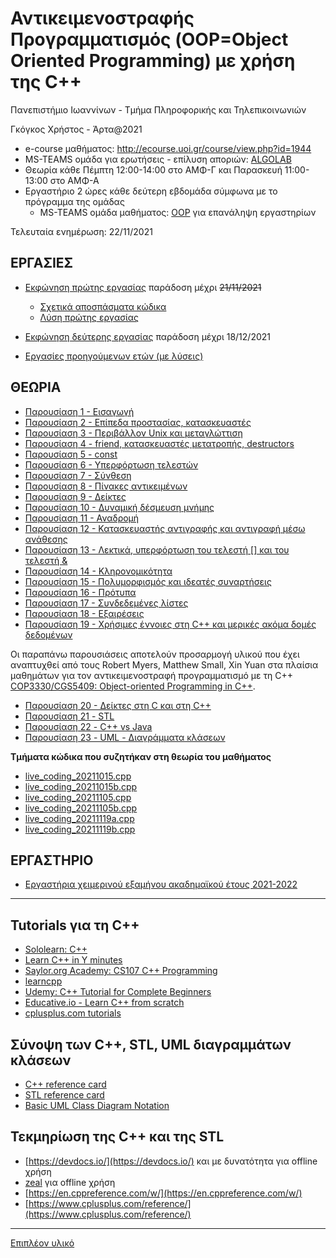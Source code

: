 # Αντικειμενοστραφής Προγραμματισμός (OOP=Object Oriented Programming) με χρήση της C++

  Πανεπιστήμιο Ιωαννίνων - Τμήμα Πληροφορικής και Τηλεπικοινωνιών
  
  Γκόγκος Χρήστος - Άρτα@2021

* e-course μαθήματος: <http://ecourse.uoi.gr/course/view.php?id=1944>
* MS-TEAMS ομάδα για ερωτήσεις - επίλυση αποριών: [ALGOLAB](https://teams.microsoft.com/l/team/19%3aHZIk7QkU5PRruBdkoIZDjqV5CqoWCdKccau1I_PcH-Q1%40thread.tacv2/conversations?groupId=45b4816f-3d33-4c1f-a164-8b499330c1d1&tenantId=08bea52a-5ad3-4627-9549-5ff3a65676be)
* Θεωρία κάθε Πέμπτη 12:00-14:00 στο ΑΜΦ-Γ και Παρασκευή 11:00-13:00 στο ΑΜΦ-Α
* Εργαστήριο 2 ώρες κάθε δεύτερη εβδομάδα σύμφωνα με το πρόγραμμα της ομάδας
  * MS-TEAMS ομάδα μαθήματος: [OOP](https://tinyurl.com/r4vjxne6) για επανάληψη εργαστηρίων

Τελευταία ενημέρωση: 22/11/2021

## ΕΡΓΑΣΙΕΣ

* [Εκφώνηση πρώτης εργασίας](./2021f_project1/2021f_oop_prj1.pdf) παράδοση μέχρι ~~21/11/2021~~
  * [Σχετικά αποσπάσματα κώδικα](./2021f_project1/help/README.md)
  * [Λύση πρώτης εργασίας](./2021f_project1_sol/README.md)
* [Εκφώνηση δεύτερης εργασίας](./2021f_project2/2021f_oop_prj2.pdf) παράδοση μέχρι 18/12/2021

* [Εργασίες προηγούμενων ετών (με λύσεις)](./past_projects.md)

## ΘΕΩΡΙΑ

* [Παρουσίαση 1 - Εισαγωγή](./OOP1.pdf)
* [Παρουσίαση 2 - Επίπεδα προστασίας, κατασκευαστές](./OOP2.pdf)
* [Παρουσίαση 3 - Περιβάλλον Unix και μεταγλώττιση](./OOP3.pdf)
* [Παρουσίαση 4 - friend, κατασκευαστές μετατροπής, destructors](./OOP4.pdf)
* [Παρουσίαση 5 - const](./OOP5.pdf)
* [Παρουσίαση 6 - Υπερφόρτωση τελεστών](./OOP6.pdf)
* [Παρουσίαση 7 - Σύνθεση](./OOP7.pdf)
* [Παρουσίαση 8 - Πίνακες αντικειμένων](./OOP8.pdf)
* [Παρουσίαση 9 - Δείκτες](./OOP9.pdf)
* [Παρουσίαση 10 - Δυναμική δέσμευση μνήμης](./OOP10.pdf)
* [Παρουσίαση 11 - Αναδρομή](./OOP11.pdf)
* [Παρουσίαση 12 - Κατασκευαστής αντιγραφής και αντιγραφή μέσω ανάθεσης](./OOP12.pdf)
* [Παρουσίαση 13 - Λεκτικά, υπερφόρτωση του τελεστή [] και του τελεστή &](./OOP13.pdf)
* [Παρουσίαση 14 - Κληρονομικότητα](./OOP14.pdf)
* [Παρουσίαση 15 - Πολυμορφισμός και ιδεατές συναρτήσεις](./OOP15.pdf)
* [Παρουσίαση 16 - Πρότυπα](./OOP16.pdf)
* [Παρουσίαση 17 - Συνδεδεμένες λίστες](./OOP17.pdf)
* [Παρουσίαση 18 - Εξαιρέσεις](./OOP18.pdf)
* [Παρουσίαση 19 - Χρήσιμες έννοιες στη C++ και μερικές ακόμα δομές δεδομένων](./OOP19.pdf)
  
Οι παραπάνω παρουσιάσεις αποτελούν προσαρμογή υλικού που έχει αναπτυχθεί από τους Robert Myers, Matthew Small, Xin Yuan στα πλαίσια μαθημάτων για τον αντικειμενοστραφή προγραμματισμό με τη C++ [COP3330/CGS5409: Object-oriented Programming in C++](http://www.cs.fsu.edu/~xyuan/cop3330/).

* [Παρουσίαση 20 - Δείκτες στη C και στη C++](https://github.com/chgogos/ceteiep_dsa/blob/master/appendix_pointers/Pointers%20in%20C%20and%20C%2B%2B.pdf) 
* [Παρουσίαση 21 - STL](./STL.pdf)
* [Παρουσίαση 22 - C++ vs Java](./C++%20vs%20Java.pdf)
* [Παρουσίαση 23 - UML - Διαγράμματα κλάσεων](./UML.pdf)

**Τμήματα κώδικα που συζητήκαν στη θεωρία του μαθήματος**

* [live_coding_20211015.cpp](./lc/live_coding_20211015.cpp)
* [live_coding_20211015b.cpp](./lc/live_coding_20211015b.cpp)
* [live_coding_20211105.cpp](./lc/live_coding_20211105.cpp)
* [live_coding_20211105b.cpp](./lc/live_coding_20211105b.cpp)
* [live_coding_20211119a.cpp](./lc/live_coding_20211119a.cpp)
* [live_coding_20211119b.cpp](./lc/live_coding_20211119b.cpp)
  
## ΕΡΓΑΣΤΗΡΙΟ

* [Εργαστήρια χειμερινού εξαμήνου ακαδημαϊκού έτους 2021-2022](./lab2021-2022f/README.md)

---

## Tutorials για τη C++

* [Sololearn: C++](https://www.sololearn.com/Play/CPlusPlus)
* [Learn C++ in Y minutes](https://learnxinyminutes.com/docs/c++/)
* [Saylor.org Academy: CS107 C++ Programming](https://learn.saylor.org/course/view.php?id=65)
* [learncpp](https://www.learncpp.com/)
* [Udemy: C++ Tutorial for Complete Beginners](https://www.udemy.com/course/free-learn-c-tutorial-beginners/)
* [Educative.io - Learn C++ from scratch](https://www.educative.io/courses/learn-cpp-from-scratch)
* [cplusplus.com tutorials](http://www.cplusplus.com/doc/tutorial/)

## Σύνοψη των C++, STL, UML διαγραμμάτων κλάσεων

* [C++ reference card](./resources/Cpp_refcard.pdf)
* [STL reference card](./resources/stlqr-a4-1.33.pdf)
* [Basic UML Class Diagram Notation](./resources/UMLNotationSummary.pdf)

## Τεκμηρίωση της C++ και της STL

* [https://devdocs.io/](https://devdocs.io/) και με δυνατότητα για offline χρήση
* [zeal](https://zealdocs.org/) για offline χρήση
* [https://en.cppreference.com/w/](https://en.cppreference.com/w/)
* [https://www.cplusplus.com/reference/](https://www.cplusplus.com/reference/)

---

[Επιπλέον υλικό](./more_resources.md)